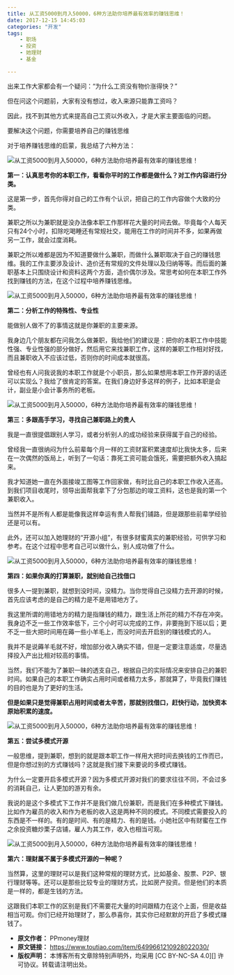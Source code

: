 ```yaml
---
title: 从工资5000到月入50000，6种方法助你培养最有效率的赚钱思维！
date: 2017-12-15 14:45:03
categories: "开发"
tags:
	- 职场
	- 投资
	- 她理财
	- 基金

---
```


出来工作大家都会有一个疑问：“为什么工资没有物价涨得快？”

但在问这个问题前，大家有没有想过，收入来源只能靠工资吗？

因此，找不到其他方式来提高自己工资以外收入，才是大家主要面临的问题。

要解决这个问题，你需要培养自己的赚钱思维

对于培养赚钱思维的启蒙，我总结了六种方法：

![从工资5000到月入50000，6种方法助你培养最有效率的赚钱思维！][5000_50000_6]

**第一：认真思考你的本职工作，看看你平时的工作都是做什么？对工作内容进行分类。**

这是第一步，首先你得对自己的工作有个认识，把自己的工作内容做个大致的分类。

兼职之所以为兼职就是没办法像本职工作那样花大量的时间去做。毕竟每个人每天只有24个小时，扣除吃喝睡还有常规社交，能用在工作的时间并不多，如果再做另一工作，就会过度消耗。

兼职之所以难都是因为不知道要做什么兼职，而做什么兼职取决于自己的赚钱思维。我的工作主要涉及设计、造价还有常规的文件处理以及归纳等等。而后面的兼职基本上只围绕设计和资料这两个方面，造价偶尔涉及。常思考如何在本职工作外找到赚钱的方法，在这个过程中培养赚钱思维。

![从工资5000到月入50000，6种方法助你培养最有效率的赚钱思维！][5000_50000_6 1]

**第二：分析工作的特殊性、专业性**

能做别人做不了的事情这就是你兼职的主要来源。

我身边几个朋友都在问我怎么做兼职，我给他们的建议是：把你的本职工作中技能性强、专业性强的部分做好，然后用它来找兼职工作，这样的兼职工作相对好找，而且兼职收入不应该过低，否则你的时间成本就很高。

曾经也有人问我说我的本职工作就是个小职员，那么如果想用本职工作开源的话还可以实现么？我给了很肯定的答案。在我们身边好多这样的例子，比如本职是会计，副业是小会计事务所的老板。

![从工资5000到月入50000，6种方法助你培养最有效率的赚钱思维！][5000_50000_6 2]

**第三：多跟高手学习，寻找自己兼职路上的贵人**

我是一直很提倡跟别人学习，或者分析别人的成功经验来获得属于自己的经验。

曾经我一直很纳闷为什么前辈每个月一样的工资财富积累速度却比我快太多，后来在一次偶然的饭局上，听到了一句话：靠死工资可能会饿死，需要把额外收入搞起来。

我才知道她一直在外面接竣工图等工作回家做，有时比自己的本职工作收入还高。到我们项目收尾时，领导出面帮我拿下了分包那边的竣工资料，这也是我的第一个兼职收入。

当然并不是所有人都是能像我这样幸运有贵人帮我们铺路，但是跟那些前辈学经验还是可以有。

此外，还可以加入她理财的“开源小组”，有很多财蜜真实的兼职经验，可供学习和参考。在这个过程中思考自己可以做什么，别人成功做了什么。

![从工资5000到月入50000，6种方法助你培养最有效率的赚钱思维！][5000_50000_6 3]

**第四：如果你真的打算兼职，就别给自己找借口**

很多人一提到兼职，就想到没时间，没精力。当你觉得自己没精力去开源的时候，首先应该考虑的是自己的精力是不是用错地方了。

我这里所谓的用错地方的精力是指赚钱的精力，跟生活上所花的精力不存在冲突。我身边不乏一些工作效率低下，三个小时可以完成的工作，非要拖到下班以后；更不乏一些大把时间用在薅一些小羊毛上，而没时间去开启别的赚钱模式的人。

我并不是说薅羊毛就不好，增加部分收入确实不错，但是一定要注意适度，尽量选择投入产出比相对较高的事情。

当然，我们不能为了兼职一昧的透支自己，根据自己的实际情况来安排自己的兼职时间。如果自己的本职工作确实占用时间或者精力太多，那就算了，毕竟我们赚钱的目的也是为了更好的生活。

**但是如果只是觉得兼职占用时间或者太辛苦，那就别找借口，赶快行动，加快资本原始积累的速度。**

![从工资5000到月入50000，6种方法助你培养最有效率的赚钱思维！][5000_50000_6 4]

**第五：尝试多模式开源**

一般思维，提到兼职，想到的就是跟本职工作一样用大把时间去换钱的工作而已，但是你想过别的方式赚钱吗？这就是我们接下来要说的多模式赚钱。

为什么一定要开启多模式开源？因为多模式开源对我们的要求往往不同，不会过多的消耗自己，让人更加的游刃有余。

我说的是这个多模式下工作并不是我们做几份兼职，而是我们在多种模式下赚钱。比如作为雇员的收入和作为老板的收入这是两种不同的模式。不同模式需要投入的东西是不一样的。有的是时间、有的是精力、有的是钱。小她社区中有财蜜在工作之余投资糖炒栗子店铺，雇人为其工作，收入也相当可观。

![从工资5000到月入50000，6种方法助你培养最有效率的赚钱思维！][5000_50000_6 5]

**第六：理财属不属于多模式开源的一种呢？**

当然算，这里的理财可以是我们这种常规的理财方式，比如基金、股票、P2P、银行理财等等。还可以是那些比较专业的理财方式，比如房产投资。但是他们的本质是一样的，都是生钱的方法。

这跟我们本职工作的区别是我们不需要花大量的时间跟精力在这个上面，但是收益相当可观。你们已经开始理财了，那么恭喜你，其实你已经默默的开启了多模式赚钱了。


[5000_50000_6]: /pro/os/crawler/JJNB-IN6R-E77R.jpg
[5000_50000_6 1]: /pro/os/crawler/FZEE-B3EA-QYJV.jpg
[5000_50000_6 2]: /pro/os/crawler/EZAJ-AUAR-REY3.jpg
[5000_50000_6 3]: /pro/os/crawler/6ZVF-FEIY-VFAQ.jpg
[5000_50000_6 4]: /pro/os/crawler/JF6J-E2NV-3YEI.jpg
[5000_50000_6 5]: /pro/os/crawler/7NJ3-YENR-NAFB.jpg
 *  **原文作者：** PPmoney理财
 *  **原文链接：** https://www.toutiao.com/item/6499661210928022030/
 *  **版权声明：** 本博客所有文章除特别声明外，均采用 [CC BY-NC-SA 4.0][] 许可协议。转载请注明出处。
